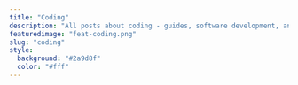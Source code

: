 ```yaml
---
title: "Coding"
description: "All posts about coding - guides, software development, and news"
featuredimage: "feat-coding.png"
slug: "coding"
style:
  background: "#2a9d8f"
  color: "#fff"
---
```


